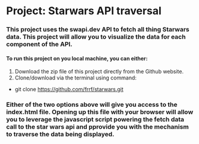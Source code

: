 # Project: Starwars API traversal
 
### This project uses the swapi.dev API to fetch all thing Starwars data. This project will allow you to visualize the data for each component of the API.

#### To run this project on you local machine, you can either:
1. Download the zip file of this project directly from the Github website. 
2. Clone/download via the terminal using command:
- git clone https://github.com/frrf/starwars.git

### Either of the two options above will give you access to the index.html file. Opening up this file with your browser will allow you to leverage the javascript script powering the fetch data call to the star wars api and pprovide you with the mechanism to traverse the data being displayed.
